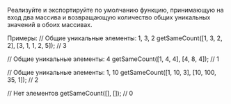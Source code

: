 Реализуйте и экспортируйте по умолчанию функцию, принимающую на вход два массива и возвращающую количество общих уникальных значений в обоих массивах.

Примеры:
// Общие уникальные элементы: 1, 3, 2
getSameCount([1, 3, 2, 2], [3, 1, 1, 2, 5]); // 3

// Общие уникальные элементы: 4
getSameCount([1, 4, 4], [4, 8, 4]); // 1

// Общие уникальные элементы: 1, 10
getSameCount([1, 10, 3], [10, 100, 35, 1]); // 2

// Нет элементов
getSameCount([], []); // 0
